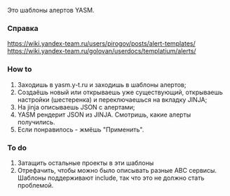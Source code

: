 Это шаблоны алертов YASM.

### Справка
https://wiki.yandex-team.ru/users/pirogov/posts/alert-templates/
https://wiki.yandex-team.ru/golovan/userdocs/templatium/alerts/

### How to
1. Заходишь в yasm.y-t.ru и заходишь в шаблоны алертов;
1. Создаёшь новый или открываешь уже существующий, открываешь настройки (шестеренка) и переключаешься на вкладку JINJA;
1. На jinja описываешь JSON с алертами;
1. YASM рендерит JSON из JINJA.  Смотришь, какие алерты получились.
1. Если понравилось - жмёшь "Применить".

### To do
1. Затащить остальные проекты в эти шаблоны
1. Отрефачить, чтобы можно было описывать разные ABC сервисы. Шаблоны поддерживают include, так что это не должно стать проблемой.
